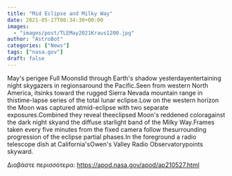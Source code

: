 ```yaml
---
title: "Mid Eclipse and Milky Way"
date: 2021-05-27T06:34:30+00:00
images:
  - "images/post/TLEMay2021Kraus1200.jpg"
author: "AstroBot"
categories: ["News"]
tags: ["nasa.gov"]
draft: false
---
```


May's perigee Full Moonslid through Earth's shadow yesterdayentertaining night skygazers in regionsaround the Pacific.Seen from western North America, itsinks toward the rugged Sierra Nevada mountain range in thistime-lapse series of the total lunar eclipse.Low on the western horizon the Moon was captured atmid-eclipse with two separate exposures.Combined they reveal theeclipsed Moon's reddened coloragainst the dark night skyand the diffuse starlight band of the Milky Way.Frames taken every five minutes from the fixed camera follow thesurrounding progression of the eclipse partial phases.In the foreground a radio telescope dish at California'sOwen's Valley Radio Observatorypoints skyward.

Διαβάστε περισσότερα: https://apod.nasa.gov/apod/ap210527.html
